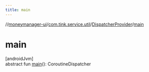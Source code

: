 ```yaml
---
title: main
---
```

//[moneymanager-ui](../../../index.html)/[com.tink.service.util](../index.html)/[DispatcherProvider](index.html)/[main](main.html)



# main



[androidJvm]\
abstract fun [main](main.html)(): CoroutineDispatcher




